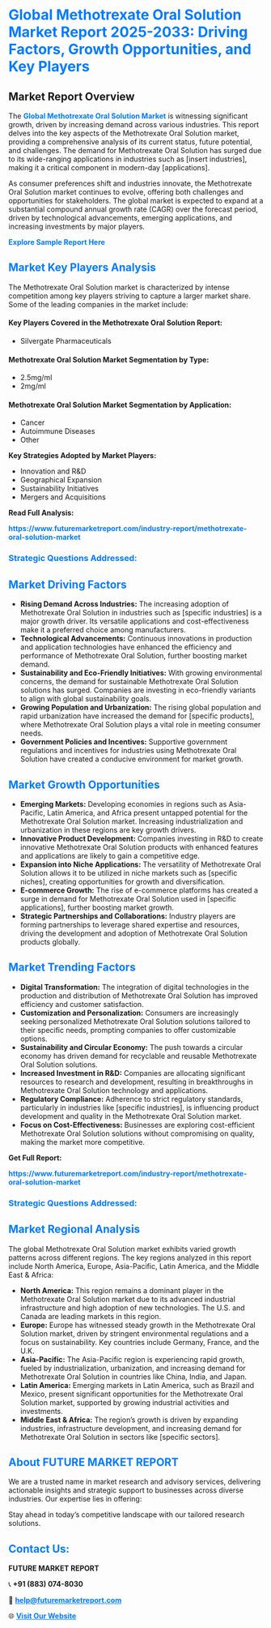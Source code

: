 <h1 style="color: #007BFF;">Global Methotrexate Oral Solution Market Report 2025-2033: Driving Factors, Growth Opportunities, and Key Players</h1>

<section id="overview">
<h2>Market Report Overview</h2>
<p>The <a href="https://www.futuremarketreport.com/industry-report/methotrexate-oral-solution-market" style="color: #007BFF; text-decoration: none;"><strong>Global Methotrexate Oral Solution Market</strong></a> is witnessing significant growth, driven by increasing demand across various industries. This report delves into the key aspects of the Methotrexate Oral Solution market, providing a comprehensive analysis of its current status, future potential, and challenges. The demand for Methotrexate Oral Solution has surged due to its wide-ranging applications in industries such as [insert industries], making it a critical component in modern-day [applications].</p>
<p>As consumer preferences shift and industries innovate, the Methotrexate Oral Solution market continues to evolve, offering both challenges and opportunities for stakeholders. The global market is expected to expand at a substantial compound annual growth rate (CAGR) over the forecast period, driven by technological advancements, emerging applications, and increasing investments by major players.</p>
</section>

<section id="overview">
<p><a href="https://www.futuremarketreport.com/request-sample/reportId=43971" style="color: #007BFF; text-decoration: none;"><strong>Explore Sample Report Here</strong></a></p>
</section>

<section id="key-players">
<h2 style="color: #007BFF;">Market Key Players Analysis</h2>
<p>The Methotrexate Oral Solution market is characterized by intense competition among key players striving to capture a larger market share. Some of the leading companies in the market include:</p>
<h4>Key Players Covered in the Methotrexate Oral Solution Report:</h4>
<ul><li>Silvergate Pharmaceuticals</li></ul>
<h4>Methotrexate Oral Solution Market Segmentation by Type:</h4>
<ul><li>2.5mg/ml</li><li>2mg/ml</li></ul>

<h4>Methotrexate Oral Solution Market Segmentation by Application:</h4>
<ul><li>Cancer</li><li>Autoimmune Diseases</li><li>Other</li></ul>
<p><strong>Key Strategies Adopted by Market Players:</strong></p>
<ul>
<li>Innovation and R&D</li>
<li>Geographical Expansion</li>
<li>Sustainability Initiatives</li>
<li>Mergers and Acquisitions</li>
</ul>
</section>

<section>
<p><strong>Read Full Analysis: </strong></p><a href="https://www.futuremarketreport.com/industry-report/methotrexate-oral-solution-market" style="color: #007BFF; text-decoration: none;"><strong>https://www.futuremarketreport.com/industry-report/methotrexate-oral-solution-market</strong></a>
<h3 style="color: #007BFF;">Strategic Questions Addressed:</h3>
</section>

<section id="driving-factors">
<h2 style="color: #007BFF;">Market Driving Factors</h2>
<ul>
<li><strong>Rising Demand Across Industries:</strong> The increasing adoption of Methotrexate Oral Solution in industries such as [specific industries] is a major growth driver. Its versatile applications and cost-effectiveness make it a preferred choice among manufacturers.</li>
<li><strong>Technological Advancements:</strong> Continuous innovations in production and application technologies have enhanced the efficiency and performance of Methotrexate Oral Solution, further boosting market demand.</li>
<li><strong>Sustainability and Eco-Friendly Initiatives:</strong> With growing environmental concerns, the demand for sustainable Methotrexate Oral Solution solutions has surged. Companies are investing in eco-friendly variants to align with global sustainability goals.</li>
<li><strong>Growing Population and Urbanization:</strong> The rising global population and rapid urbanization have increased the demand for [specific products], where Methotrexate Oral Solution plays a vital role in meeting consumer needs.</li>
<li><strong>Government Policies and Incentives:</strong> Supportive government regulations and incentives for industries using Methotrexate Oral Solution have created a conducive environment for market growth.</li>
</ul>
</section>

<section id="growth-opportunities">
<h2 style="color: #007BFF;">Market Growth Opportunities</h2>
<ul>
<li><strong>Emerging Markets:</strong> Developing economies in regions such as Asia-Pacific, Latin America, and Africa present untapped potential for the Methotrexate Oral Solution market. Increasing industrialization and urbanization in these regions are key growth drivers.</li>
<li><strong>Innovative Product Development:</strong> Companies investing in R&D to create innovative Methotrexate Oral Solution products with enhanced features and applications are likely to gain a competitive edge.</li>
<li><strong>Expansion into Niche Applications:</strong> The versatility of Methotrexate Oral Solution allows it to be utilized in niche markets such as [specific niches], creating opportunities for growth and diversification.</li>
<li><strong>E-commerce Growth:</strong> The rise of e-commerce platforms has created a surge in demand for Methotrexate Oral Solution used in [specific applications], further boosting market growth.</li>
<li><strong>Strategic Partnerships and Collaborations:</strong> Industry players are forming partnerships to leverage shared expertise and resources, driving the development and adoption of Methotrexate Oral Solution products globally.</li>
</ul>
</section>

<section id="trending-factors">
<h2 style="color: #007BFF;">Market Trending Factors</h2>
<ul>
<li><strong>Digital Transformation:</strong> The integration of digital technologies in the production and distribution of Methotrexate Oral Solution has improved efficiency and customer satisfaction.</li>
<li><strong>Customization and Personalization:</strong> Consumers are increasingly seeking personalized Methotrexate Oral Solution solutions tailored to their specific needs, prompting companies to offer customizable options.</li>
<li><strong>Sustainability and Circular Economy:</strong> The push towards a circular economy has driven demand for recyclable and reusable Methotrexate Oral Solution solutions.</li>
<li><strong>Increased Investment in R&D:</strong> Companies are allocating significant resources to research and development, resulting in breakthroughs in Methotrexate Oral Solution technology and applications.</li>
<li><strong>Regulatory Compliance:</strong> Adherence to strict regulatory standards, particularly in industries like [specific industries], is influencing product development and quality in the Methotrexate Oral Solution market.</li>
<li><strong>Focus on Cost-Effectiveness:</strong> Businesses are exploring cost-efficient Methotrexate Oral Solution solutions without compromising on quality, making the market more competitive.</li>
</ul>
</section>

<section>
<p><strong>Get Full Report: </strong></p><a href="https://www.futuremarketreport.com/industry-report/methotrexate-oral-solution-market" style="color: #007BFF; text-decoration: none;"><strong>https://www.futuremarketreport.com/industry-report/methotrexate-oral-solution-market</strong></a>
<h3 style="color: #007BFF;">Strategic Questions Addressed:</h3>
</section>


<section id="regional-analysis">
<h2 style="color: #007BFF;">Market Regional Analysis</h2>
<p>The global Methotrexate Oral Solution market exhibits varied growth patterns across different regions. The key regions analyzed in this report include North America, Europe, Asia-Pacific, Latin America, and the Middle East & Africa:</p>
<ul>
<li><strong>North America:</strong> This region remains a dominant player in the Methotrexate Oral Solution market due to its advanced industrial infrastructure and high adoption of new technologies. The U.S. and Canada are leading markets in this region.</li>
<li><strong>Europe:</strong> Europe has witnessed steady growth in the Methotrexate Oral Solution market, driven by stringent environmental regulations and a focus on sustainability. Key countries include Germany, France, and the U.K.</li>
<li><strong>Asia-Pacific:</strong> The Asia-Pacific region is experiencing rapid growth, fueled by industrialization, urbanization, and increasing demand for Methotrexate Oral Solution in countries like China, India, and Japan.</li>
<li><strong>Latin America:</strong> Emerging markets in Latin America, such as Brazil and Mexico, present significant opportunities for the Methotrexate Oral Solution market, supported by growing industrial activities and investments.</li>
<li><strong>Middle East & Africa:</strong> The region’s growth is driven by expanding industries, infrastructure development, and increasing demand for Methotrexate Oral Solution in sectors like [specific sectors].</li>
</ul>
</section>

<footer>
<h2 style="color: #007BFF;">About FUTURE MARKET REPORT</h2>
<p>We are a trusted name in market research and advisory services, delivering actionable insights and strategic support to businesses across diverse industries. Our expertise lies in offering:</p>

<p>Stay ahead in today’s competitive landscape with our tailored research solutions.</p>

<h2 style="color: #007BFF;">Contact Us:</h2>
<p><strong>FUTURE MARKET REPORT</strong></p>
<p>📞 <strong>+91 (883) 074-8030</strong></p>
<p>📧 <strong><a href="mailto:help@futuremarketreport.com" style="color: #007BFF;">help@futuremarketreport.com</a></strong></p>
<p>🌐 <strong><a href="https://www.futuremarketreport.com/" style="color: #007BFF;">Visit Our Website</a></strong></p>
</footer>